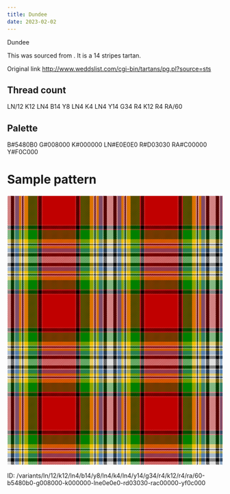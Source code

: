 ```yaml
---
title: Dundee
date: 2023-02-02
---
```

Dundee

This was sourced from <no value>.  It is a 14 stripes tartan.

Original link http://www.weddslist.com/cgi-bin/tartans/pg.pl?source=sts

## Thread count
LN/12 K12 LN4 B14 Y8 LN4 K4 LN4 Y14 G34 R4 K12 R4 RA/60

## Palette
B#5480B0 G#008000 K#000000 LN#E0E0E0 R#D03030 RA#C00000 Y#F0C000

# Sample pattern

![Tartan detail](tartan.png "LN/12 K12 LN4 B14 Y8 LN4 K4 LN4 Y14 G34 R4 K12 R4 RA/60 tartan")

ID: /variants/ln/12/k12/ln4/b14/y8/ln4/k4/ln4/y14/g34/r4/k12/r4/ra/60-b5480b0-g008000-k000000-lne0e0e0-rd03030-rac00000-yf0c000